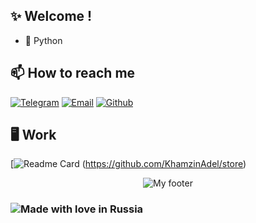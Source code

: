 ## ✨ Welcome !</h2>

- 🐍 Python 



## 📫 How to reach me

[![Telegram](https://img.shields.io/static/v1?style=for-the-badge&logo=telegram&message=telegram&label=&color=4165a3&labelColor=000000)](https://t.me/KhamzinAdel)
[![Email](https://img.shields.io/static/v1?style=for-the-badge&logo=gmail&message=Email&label=&color=e8203b&labelColor=000000)](mailto:khamzin.adel@mail.ru)
[![Github](https://img.shields.io/static/v1?style=for-the-badge&logo=github&message=GitHub&label=&color=8b32b8&labelColor=000000)](https://github.com/KhamzinAdel)

## 🖥 Work
[![Readme Card](https://github-readme-stats.vercel.app/api/pin/?username=KhamzinAdel&repo=store&bg_color=0d1116&title_color=ce09ec&text_color=a4aacb&icon_color=007ec6)
(https://github.com/KhamzinAdel/store) 





<div align="center">
<img src="https://github.com/KhamzinAdel/KhamzinAdel/blob/main/image/footer.gif" alt="My footer"/>
</div>


### ![Made with love in Russia](https://madewithlove.now.sh/ru?heart=true&colorA=%23000000&template=for-the-badge)

